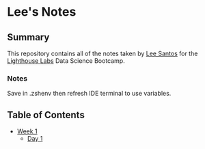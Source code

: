 # Lee's Notes

## Summary 
This repository contains all of the notes taken by [Lee Santos](https://github.com/Leighson) for the [Lighthouse Labs](https://lighthouselabs.ca) Data Science Bootcamp.

### Notes
Save in .zshenv then refresh IDE terminal to use variables.

## Table of Contents
* [Week 1](/Week_1/)
  * [Day 1](/Week_1/Day_1/)